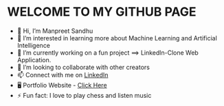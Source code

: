 <h1>WELCOME TO MY GITHUB PAGE</h1>

- 👋 Hi, I’m Manpreet Sandhu
- 👀 I’m interested in learning more about Machine Learning and Artificial Intelligence
- 🌱 I’m currently working on a fun project ==> Linkedln-Clone Web Application.
- 👯 I’m looking to collaborate with other creators
- 📫 Connect with me on <a href="https://www.linkedin.com/in/manpreetsandhu5998/" target="_blank">LinkedIn</a>
- 🖥️ Portfolio Website - <a href="https://sandh232.github.io/" target="_blank">Click Here</a>
- ⚡ Fun fact: I love to play chess and listen music


<!---
sandh232/sandh232 is a ✨ special ✨ repository because its `README.md` (this file) appears on your GitHub profile.
You can click the Preview link to take a look at your changes.
--->
